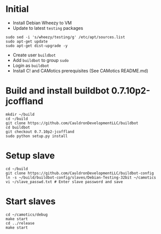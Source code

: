 # Initial
  * Install Debian Wheezy to VM
  * Update to latest ``testing`` packages
  
```
sudo sed -i 's/wheezy/testing/g' /etc/apt/sources.list
sudo apt-get update
sudo apt-get dist-upgrade -y
```

  * Create user ``buildbot``
  * Add ``buildbot`` to group ``sudo``
  * Login as ``buildbot``
  * Install C! and CAMotics prerequisites (See CAMotics README.md)

# Build and install buildbot 0.7.10p2-jcoffland
```
mkdir ~/build
cd ~/build
git clone https://github.com/CauldronDevelopmentLLC/buildbot
cd buildbot
git checkout 0.7.10p2-jcoffland
sudo python setup.py install
```

# Setup slave
```
cd ~/build
git clone https://github.com/CauldronDevelopmentLLC/buildbot-config
ln -s ~/build/buildbot-config/slaves/Debian-Testing-32bit ~/camotics
vi ~/slave_passwd.txt # Enter slave password and save
```

# Start slaves
```
cd ~/camotics/debug
make start
cd ../release
make start
```
